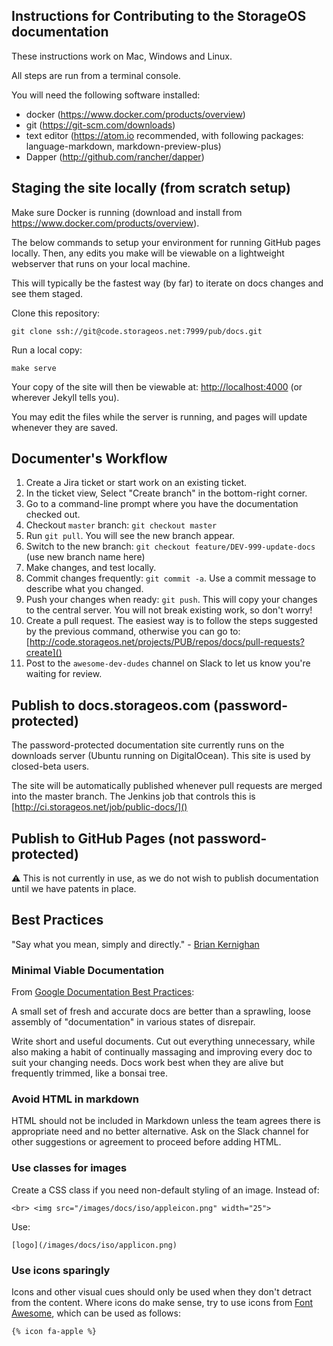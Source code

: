 ## Instructions for Contributing to the StorageOS documentation

These instructions work on Mac, Windows and Linux.

All steps are run from a terminal console.

You will need the following software installed:
- docker (https://www.docker.com/products/overview)
- git (https://git-scm.com/downloads)
- text editor (https://atom.io recommended, with following packages: language-markdown, markdown-preview-plus)
- Dapper (http://github.com/rancher/dapper)


## Staging the site locally (from scratch setup)

Make sure Docker is running (download and install from https://www.docker.com/products/overview).

The below commands to setup your environment for running GitHub pages locally. Then, any edits you make will be viewable
on a lightweight webserver that runs on your local machine.

This will typically be the fastest way (by far) to iterate on docs changes and see them staged.

Clone this repository:

```
git clone ssh://git@code.storageos.net:7999/pub/docs.git
```

Run a local copy:

```
make serve
```

Your copy of the site will then be viewable at: [http://localhost:4000](http://localhost:4000)
(or wherever Jekyll tells you).

You may edit the files while the server is running, and pages will update whenever they are saved.

## Documenter's Workflow

1. Create a Jira ticket or start work on an existing ticket.
2. In the ticket view, Select "Create branch" in the bottom-right corner.
3. Go to a command-line prompt where you have the documentation checked out.
4. Checkout `master` branch: `git checkout master`
5. Run `git pull`.  You will see the new branch appear.
6. Switch to the new branch: `git checkout feature/DEV-999-update-docs` (use new branch name here)
7. Make changes, and test locally.
8. Commit changes frequently: `git commit -a`.  Use a commit message to describe what you changed.
9. Push your changes when ready: `git push`.  This will copy your changes to the central server.  You will not break existing work, so don't worry!
10. Create a pull request.  The easiest way is to follow the steps suggested by the previous command, otherwise you can go to:
[http://code.storageos.net/projects/PUB/repos/docs/pull-requests?create]()
11. Post to the `awesome-dev-dudes` channel on Slack to let us know you're waiting for review.

## Publish to docs.storageos.com (password-protected)

The password-protected documentation site currently runs on the downloads server (Ubuntu running on DigitalOcean).  This site is used by closed-beta users.

The site will be automatically published whenever pull requests are merged into the master branch.  The Jenkins job that controls this is [http://ci.storageos.net/job/public-docs/]()


## Publish to GitHub Pages (not password-protected)

:warning: This is not currently in use, as we do not wish to publish documentation until we have patents in place.

## Best Practices

"Say what you mean, simply and directly." - [Brian Kernighan](https://en.wikipedia.org/wiki/The_Elements_of_Programming_Style)

### Minimal Viable Documentation

From [Google Documentation Best Practices](https://github.com/google/styleguide/blob/gh-pages/docguide/best_practices.md):

A small set of fresh and accurate docs are better than a sprawling, loose assembly of "documentation" in various states of disrepair.

Write short and useful documents. Cut out everything unnecessary, while also making a habit of continually massaging and improving every doc to suit your changing needs. Docs work best when they are alive but frequently trimmed, like a bonsai tree.

### Avoid HTML in markdown

HTML should not be included in Markdown unless the team agrees there is appropriate need and no better alternative.  Ask
on the Slack channel for other suggestions or agreement to proceed before adding HTML.

### Use classes for images

Create a CSS class if you need non-default styling of an image.  Instead of:

```
<br> <img src="/images/docs/iso/appleicon.png" width="25">
```

Use:
```
[logo](/images/docs/iso/applicon.png)
```

### Use icons sparingly

Icons and other visual cues should only be used when they don't detract from the content.
Where icons do make sense, try to use icons from [Font Awesome](http://fontawesome.io/icons/), which can be used as follows:

```
{% icon fa-apple %}
```
